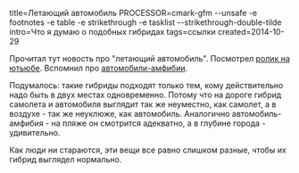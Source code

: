 title=Летающий автомобиль
PROCESSOR=cmark-gfm --unsafe -e footnotes -e table -e strikethrough -e tasklist --strikethrough-double-tilde
intro=Что я думаю о подобных гибридах
tags=ссылки
created=2014-10-29

Прочитал тут новость про "летающий автомобиль".
Посмотрел [ролик на ютьюбе][yt].
Вспомнил про [автомобили-амфибии][amf].

Подумалось: такие гибриды подходят только тем, кому действительно надо быть в двух местах одновременно.
Потому что на дороге гибрид самолета и автомобиля выглядит так же неуместно, как самолет, а в воздухе - так же неуклюже, как автомобиль.
Аналогично автомобиль-амфибия - на пляже он смотрится адекватно, а в глубине города - удивительно.

Как люди ни стараются, эти вещи все равно слишком разные, чтобы их гибрид выглядел нормально.

[yt]: https://www.youtube.com/watch?v=kzYb68qXpD0
[amf]: https://www.google.ru/search?q=амфибия&tbm=isch
